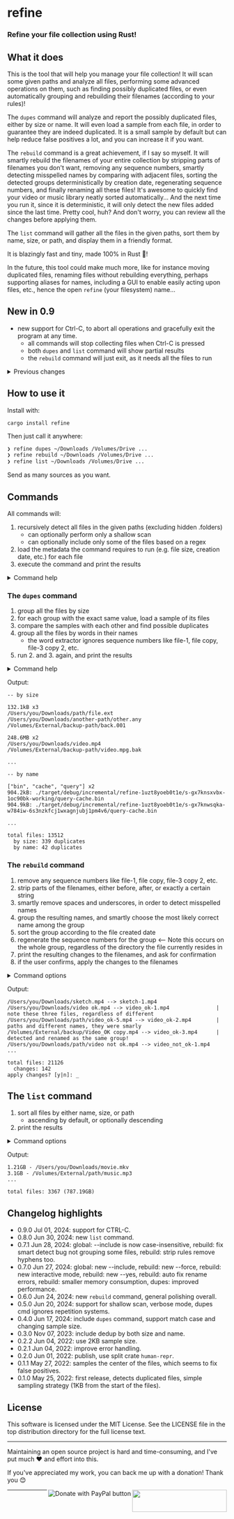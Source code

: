 # refine

### Refine your file collection using Rust!

## What it does

This is the tool that will help you manage your file collection! It will scan some given paths and analyze all files, performing some advanced operations on them, such as finding possibly duplicated files, or even automatically grouping and rebuilding their filenames (according to your rules)!

The `dupes` command will analyze and report the possibly duplicated files, either by size or name. It will even load a sample from each file, in order to guarantee they are indeed duplicated. It is a small sample by default but can help reduce false positives a lot, and you can increase it if you want.

The `rebuild` command is a great achievement, if I say so myself. It will smartly rebuild the filenames of your entire collection by stripping parts of filenames you don't want, removing any sequence numbers, smartly detecting misspelled names by comparing with adjacent files, sorting the detected groups deterministically by creation date, regenerating sequence numbers, and finally renaming all these files! It's awesome to quickly find your video or music library neatly sorted automatically... And the next time you run it, since it is deterministic, it will only detect the new files added since the last time. Pretty cool, huh? And don't worry, you can review all the changes before applying them.

The `list` command will gather all the files in the given paths, sort them by name, size, or path, and display them in a friendly format.

It is blazingly fast and tiny, made 100% in Rust 🦀!

In the future, this tool could make much more, like for instance moving duplicated files, renaming files without rebuilding everything, perhaps supporting aliases for names, including a GUI to enable easily acting upon files, etc., hence the open `refine` (your filesystem) name...

## New in 0.9

- new support for Ctrl-C, to abort all operations and gracefully exit the program at any time.
    - all commands will stop collecting files when Ctrl-C is pressed
    - both `dupes` and `list` command will show partial results
    - the `rebuild` command will just exit, as it needs all the files to run

<details><summary>Previous changes</summary>

## New in 0.8

- new "list" command

## New in 0.7

- global: new --include option to filter input files
- rebuild: new --force option to easily rename new files
- rebuild: new interactive mode by default, making --dry_run obsolete (removed), with new --yes option to bypass it (good for automation)
- rebuild: auto fix renaming errors
- dupes: faster performance by ignoring groups with 1 file (thus avoiding loading samples)
- rebuild: smaller memory consumption by caching file extensions

</details>

## How to use it

Install with:

```
cargo install refine
```

Then just call it anywhere:

```bash
❯ refine dupes ~/Downloads /Volumes/Drive ...
❯ refine rebuild ~/Downloads /Volumes/Drive ...
❯ refine list ~/Downloads /Volumes/Drive ...
```

Send as many sources as you want.

## Commands

All commands will:

1. recursively detect all files in the given paths (excluding hidden .folders)
    - can optionally perform only a shallow scan
    - can optionally include only some of the files based on a regex
2. load the metadata the command requires to run (e.g. file size, creation date, etc.) for each file
3. execute the command and print the results

<details><summary>Command help</summary>

```
Refine your file collection using Rust!

Usage: refine [OPTIONS] [PATHS]... <COMMAND>

Commands:
  dupes    Find possibly duplicated files by both size and filename
  rebuild  Rebuild the filenames of collections of files intelligently
  list     List files from the given paths
  help     Print this message or the help of the given subcommand(s)

Options:
  -h, --help     Print help
  -V, --version  Print version

Global:
  -i, --include <REGEX>  Include only some files; tested against filename+extension, case-insensitive
      --shallow          Do not recurse into subdirectories
  [PATHS]...         Paths to scan

For more information, see https://github.com/rsalmei/refine
```

</details>

### The `dupes` command

1. group all the files by size
2. for each group with the exact same value, load a sample of its files
3. compare the samples with each other and find possible duplicates
4. group all the files by words in their names
    - the word extractor ignores sequence numbers like file-1, file copy, file-3 copy 2, etc.
5. run 2. and 3. again, and print the results

<details><summary>Command help</summary>

```
Find possibly duplicated files by both size and filename

Usage: refine dupes [OPTIONS] [PATHS]...

Options:
  -s, --sample <BYTES>  Sample size in bytes (0 to disable) [default: 2048]
  -c, --case            Case-sensitive file name comparison
  -h, --help            Print help

Global:
  -i, --include <REGEX>  Include only some files; tested against filename+extension, case-insensitive
      --shallow          Do not recurse into subdirectories
  [PATHS]...         Paths to scan
```

</details>

Output:

```
-- by size

132.1kB x3
/Users/you/Downloads/path/file.ext
/Users/you/Downloads/another-path/other.any
/Volumes/External/backup-path/back.001

248.6MB x2
/Users/you/Downloads/video.mp4
/Volumes/External/backup-path/video.mpg.bak

...

-- by name

["bin", "cache", "query"] x2
904.2kB: ./target/debug/incremental/refine-1uzt8yoeb0t1e/s-gx7knsxvbx-1oc90bk-working/query-cache.bin
904.9kB: ./target/debug/incremental/refine-1uzt8yoeb0t1e/s-gx7knwsqka-w784iw-6s3nzkfcj1wxagnjubj1pm4v6/query-cache.bin

...

total files: 13512
  by size: 339 duplicates
  by name: 42 duplicates
```

### The `rebuild` command

1. remove any sequence numbers like file-1, file copy, file-3 copy 2, etc.
2. strip parts of the filenames, either before, after, or exactly a certain string
3. smartly remove spaces and underscores, in order to detect misspelled names
4. group the resulting names, and smartly choose the most likely correct name among the group
5. sort the group according to the file created date
6. regenerate the sequence numbers for the group <-- Note this occurs on the whole group, regardless of the directory the file currently resides in
7. print the resulting changes to the filenames, and ask for confirmation
8. if the user confirms, apply the changes to the filenames

<details><summary>Command options</summary>

```
Rebuild the filenames of collections of files intelligently

Usage: refine rebuild [OPTIONS] [PATHS]...

Options:
  -b, --strip-before <STR|REGEX>  Remove from the start of the filename to this str; blanks are automatically removed
  -a, --strip-after <STR|REGEX>   Remove from this str to the end of the filename; blanks are automatically removed
  -e, --strip-exact <STR|REGEX>   Remove all occurrences of this str in the filename; blanks are automatically removed
  -s, --no-smart-detect           Detect and fix similar filenames (e.g. "foo bar.mp4" and "foo__bar.mp4")
  -f, --force <STR>               Easily set filenames for new files. BEWARE: use only on already organized collections
  -y, --yes                       Skip the confirmation prompt, useful for automation
  -h, --help                      Print help

Global:
  -i, --include <REGEX>  Include only some files; tested against filename+extension, case-insensitive
      --shallow          Do not recurse into subdirectories
  [PATHS]...         Paths to scan
```

</details>

Output:

```
/Users/you/Downloads/sketch.mp4 --> sketch-1.mp4
/Users/you/Downloads/video ok.mp4 --> video_ok-1.mp4               | note these three files, regardless of different
/Users/you/Downloads/path/video_ok-5.mp4 --> video_ok-2.mp4        | paths and different names, they were smarly
/Volumes/External/backup/Video_OK copy.mp4 --> video_ok-3.mp4      | detected and renamed as the same group!
/Users/you/Downloads/path/video not ok.mp4 --> video_not_ok-1.mp4
...

total files: 21126
  changes: 142
apply changes? [y|n]: _
```

## The `list` command

1. sort all files by either name, size, or path
    - ascending by default, or optionally descending
2. print the results

<details><summary>Command options</summary>

```
List files from the given paths

Usage: refine list [OPTIONS] [PATHS]...

Options:
  -b, --by <BY>  [default: name] [possible values: name, size, path]
  -d, --desc
  -h, --help     Print help

Global:
  -i, --include <REGEX>  Include only some files; tested against filename+extension, case-insensitive
      --shallow          Do not recurse into subdirectories
  [PATHS]...         Paths to scan
```

</details>

Output:

```
1.21GB - /Users/you/Downloads/movie.mkv
3.1GB - /Volumes/External/path/music.mp3
...

total files: 3367 (787.19GB)
```

## Changelog highlights

- 0.9.0 Jul 01, 2024: support for CTRL-C.
- 0.8.0 Jun 30, 2024: new `list` command.
- 0.7.1 Jun 28, 2024: global: --include is now case-insensitive, rebuild: fix smart detect bug not grouping some files, rebuild: strip rules remove hyphens too.
- 0.7.0 Jun 27, 2024: global: new --include, rebuild: new --force, rebuild: new interactive mode, rebuild: new --yes, rebuild: auto fix rename errors, rebuild: smaller memory consumption, dupes: improved performance.
- 0.6.0 Jun 24, 2024: new `rebuild` command, general polishing overall.
- 0.5.0 Jun 20, 2024: support for shallow scan, verbose mode, dupes cmd ignores repetition systems.
- 0.4.0 Jun 17, 2024: include `dupes` command, support match case and changing sample size.
- 0.3.0 Nov 07, 2023: include dedup by both size and name.
- 0.2.2 Jun 04, 2022: use 2KB sample size.
- 0.2.1 Jun 04, 2022: improve error handling.
- 0.2.0 Jun 01, 2022: publish, use split crate `human-repr`.
- 0.1.1 May 27, 2022: samples the center of the files, which seems to fix false positives.
- 0.1.0 May 25, 2022: first release, detects duplicated files, simple sampling strategy (1KB from
  the start of the files).

## License

This software is licensed under the MIT License. See the LICENSE file in the top distribution
directory for the full license text.


---
Maintaining an open source project is hard and time-consuming, and I've put much ❤️ and effort into
this.

If you've appreciated my work, you can back me up with a donation! Thank you 😊

[<img align="right" src="https://cdn.buymeacoffee.com/buttons/default-orange.png" width="217px" height="51x">](https://www.buymeacoffee.com/rsalmei)
[<img align="right" alt="Donate with PayPal button" src="https://www.paypalobjects.com/en_US/i/btn/btn_donate_LG.gif">](https://www.paypal.com/donate?business=6SWSHEB5ZNS5N&no_recurring=0&item_name=I%27m+the+author+of+alive-progress%2C+clearly+and+about-time.+Thank+you+for+appreciating+my+work%21&currency_code=USD)

---
